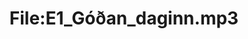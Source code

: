 ---
title: File:E1_Góðan_daginn.mp3
recording of: Góðan daginn.
reading speed: slow
speaker: E
license: CC0
---